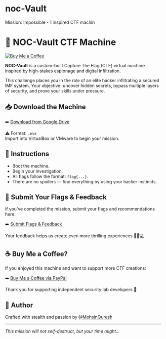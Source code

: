 # noc-Vault
Mission: Impossible - 1 inspired CTF machin
# 🎯 NOC-Vault CTF Machine

[![Buy Me a Coffee](https://img.shields.io/badge/Buy_Me_A_Coffee-PayPal-blue?style=flat-square&logo=paypal)](https://www.paypal.me/MohsinQuresh)

**NOC-Vault** is a custom-built Capture The Flag (CTF) virtual machine inspired by high-stakes espionage and digital infiltration.

This challenge places you in the role of an elite hacker infiltrating a secured IMF system. Your objective: uncover hidden secrets, bypass multiple layers of security, and prove your skills under pressure.

## 📥 Download the Machine

➡️ [Download from Google Drive](https://drive.google.com/file/d/14Ue_JLYmQEn3AO1P9FS2wV3zyDSpAC5a/view?usp=sharing)

⚠️ Format: `.ova`  
Import into VirtualBox or VMware to begin your mission.

## 🧠 Instructions

- Boot the machine.
- Begin your investigation.
- All flags follow the format: `flag{...}`.
- There are no spoilers — find everything by using your hacker instincts.

## 📝 Submit Your Flags & Feedback

If you’ve completed the mission, submit your flags and recommendations here:

➡️ [Submit Flags & Feedback](https://docs.google.com/forms/d/e/1FAIpQLSerdrh-usK6dpgR2RW4oVyttiMgkTZf6va_Fm_-t5O5Agd3vg/viewform?usp=sharing)

Your feedback helps us create even more thrilling experiences 🕵️‍♂️💻

## ☕ Buy Me a Coffee?

If you enjoyed this machine and want to support more CTF creations:

➡️ [Buy Me a Coffee via PayPal](https://www.paypal.me/mohsinquresh313)

Thank you for supporting independent security lab developers 🖤

## 📣 Author

Crafted with stealth and passion by [@MohsinQuresh](https://github.com/SmartRoboCTF)

---

*This mission will not self-destruct, but your time might…*
